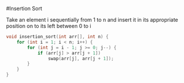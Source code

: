 #Insertion Sort

Take an element i sequentially from 1 to n and insert it in its appropriate position on to its left between 0 to i
```c++
void insertion_sort(int arr[], int n) {
	for (int i = 1; i < n; i++) {
		for (int j = i - 1; j >= 0; j--) {
			if (arr[j] > arr[j + 1])
				swap(arr[j], arr[j + 1]);
		}
	}
}
```
